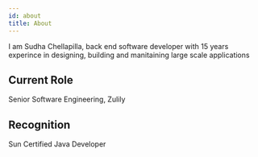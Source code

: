 ```yaml
---
id: about
title: About
---
```


I am Sudha Chellapilla, back end software developer with 15 years experince in designing, building and manitaining large scale applications

## Current Role

Senior Software Engineering, Zulily

## Recognition

Sun Certified Java Developer
